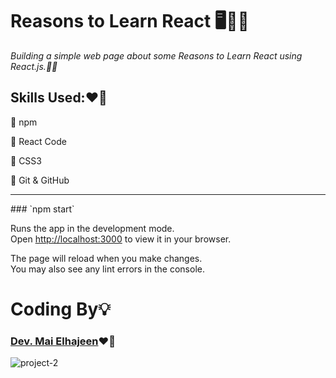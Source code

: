 # **Reasons to Learn React** 🖥️👩‍💻
*Building a simple web page about some Reasons to Learn React using React.js.👩‍💻*

## Skills Used:❤️‍🔥
📌 npm

📌 React Code

📌 CSS3

📌 Git & GitHub

<hr>
### `npm start`

Runs the app in the development mode.\
Open [http://localhost:3000](http://localhost:3000) to view it in your browser.

The page will reload when you make changes.\
You may also see any lint errors in the console.


# Coding By💡 
### [Dev. Mai Elhajeen](https://github.com/Mai-Elhajeen)❤️‍🔥

![project-2](https://i.imgur.com/Sy29dLy.png)
